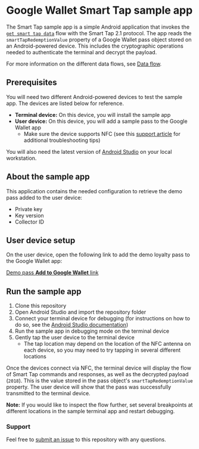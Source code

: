 # Google Wallet Smart Tap sample app

The Smart Tap sample app is a simple Android application that invokes the
[`get smart tap data`](https://developers.google.com/wallet/smart-tap/reference/apdu-commands/get-data)
flow with the Smart Tap 2.1 protocol. The app reads the
`smartTapRedemptionValue` property of a Google Wallet pass object stored on an
Android-powered device. This includes the cryptographic operations needed to
authenticate the terminal and decrypt the payload.

For more information on the different data flows, see
[Data flow](https://developers.google.com/wallet/smart-tap/guides/implementation/data-flow).

## Prerequisites

You will need two different Android-powered devices to test the sample app. The
devices are listed below for reference.

* **Terminal device:** On this device, you will install the sample app
* **User device:** On this device, you will add a sample pass to the Google
  Wallet app
  * Make sure the device supports NFC (see this
    [support article](https://support.google.com/wallet/answer/12200245?visit_id=638060357507089968-2256101247&rd=1)
    for additional troubleshooting tips)

You will also need the latest version of
[Android Studio](https://developer.android.com/studio) on your local
workstation.

## About the sample app

This application contains the needed configuration to retrieve the demo pass
added to the user device:

* Private key
* Key version
* Collector ID

## User device setup

On the user device, open the following link to add the demo loyalty pass to the
Google Wallet app:

[Demo pass **Add to Google Wallet** link](https://pay.google.com/gp/v/save/eyJhbGciOiJSUzI1NiIsInR5cCI6IkpXVCJ9.eyJhdWQiOiJnb29nbGUiLCJvcmlnaW5zIjpbImh0dHA6Ly9sb2NhbGhvc3Q6ODA4MCJdLCJpc3MiOiJnb29nbGUtcGF5LWZvci1wYXNzZXMtZ3RlY2hAcGF5LXBhc3Nlcy1zbWFydC10YXAtc2FtcGxlLmlhbS5nc2VydmljZWFjY291bnQuY29tIiwiaWF0IjoxNTI5OTU2MDcwLCJ0eXAiOiJzYXZldG9hbmRyb2lkcGF5IiwicGF5bG9hZCI6eyJsb3lhbHR5T2JqZWN0cyI6W3siY2xhc3NJZCI6IjMyNjUzMjAxMTE2NDE5NTYxODMuMDYxOV9nb29nbGVEZW1vVGVzdCIsInN0YXRlIjoiYWN0aXZlIiwiaWQiOiIzMjY1MzIwMTExNjQxOTU2MTgzLjA2MTlfZ29vZ2xlRGVtb1Rlc3Qtb2JqMDEifV19fQ.MjUBdBtGyQwcE3xI-q6tVNBiApZppLMp0Op0XvB-c31Ri-JttJCzGXZvURNvKFDGXTNQQDqVBgQziuBMR_ZL0_lp7q8B5nwfSR32I0Kr220n3CezAsikaM5rKVf83UXT9fvqagnRn0QVVuS7fyLLc9nBDxRhRnkqEz2dQPgrNZ1u2AEJBPSoM6sLTeHssOWUMp7dgW6REJg7NUcczXJgLSOpAmD08G14q1qfS5T4Jb4knwPeIMnggNMjHcSBmz0z6W4DGD5Ld16nKOty4TvoDh4EevEJF7U7UQcOwIpozIXRVKs8rlqEXMObGsrk4hPM-I2p6H4DBrVcpyG8HD6Iug)

## Run the sample app

1. Clone this repository
2. Open Android Studio and import the repository folder
3. Connect your terminal device for debugging (for instructions on how to do so, 
   see the [Android Studio documentation](https://developer.android.com/studio/run/device))
5. Run the sample app in debugging mode on the terminal device
6. Gently tap the user device to the terminal device
   * The tap location may depend on the location of the NFC antenna on each
    device, so you may need to try tapping in several different locations

Once the devices connect via NFC, the terminal device will display the flow of
Smart Tap commands and responses, as well as the decrypted payload (`2018`).
This is the value stored in the pass object's `smartTapRedemptionValue`
property. The user device will show that the pass was successfully transmitted
to the terminal device.

**Note:** If you would like to inspect the flow further, set several breakpoints
at different locations in the sample terminal app and restart debugging.

### Support

Feel free to
[submit an issue](https://github.com/google-pay/smart-tap-sample-app/issues/new)
to this repository with any questions.

